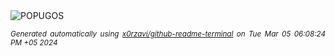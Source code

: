<div align="justify">
<picture>
    <source media="(prefers-color-scheme: dark)" srcset="https://i.ibb.co/tDWM0VG/output-gif.gif">
    <source media="(prefers-color-scheme: light)" srcset="https://i.ibb.co/tDWM0VG/output-gif.gif">
    <img alt="POPUGOS" src="https://i.ibb.co/tDWM0VG/output-gif.gif">
</picture>

<sub><i>Generated automatically using [x0rzavi/github-readme-terminal](https://github.com/x0rzavi/github-readme-terminal) on Tue Mar 05 06:08:24 PM +05 2024</i></sub>
</div>